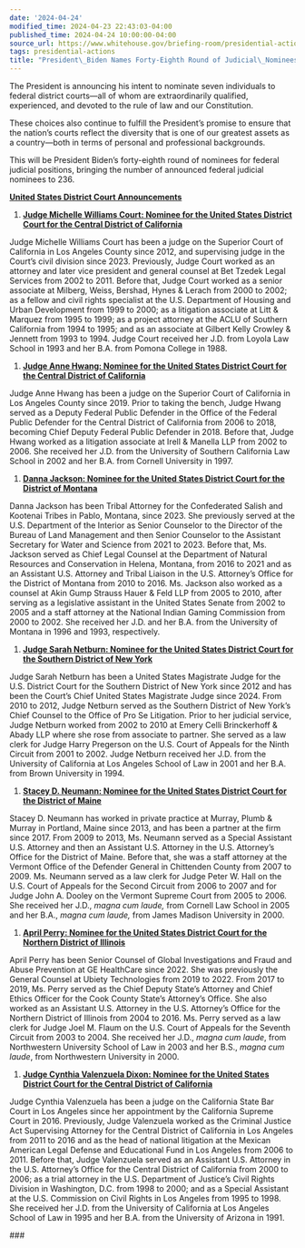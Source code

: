 ```yaml
---
date: '2024-04-24'
modified_time: 2024-04-23 22:43:03-04:00
published_time: 2024-04-24 10:00:00-04:00
source_url: https://www.whitehouse.gov/briefing-room/presidential-actions/2024/04/24/president-biden-names-forty-eighth-round-of-judicial-nominees/
tags: presidential-actions
title: "President\_Biden Names Forty-Eighth Round of Judicial\_Nominees"
---
```

 
The President is announcing his intent to nominate seven individuals to
federal district courts—all of whom are extraordinarily qualified,
experienced, and devoted to the rule of law and our Constitution.

These choices also continue to fulfill the President’s promise to ensure
that the nation’s courts reflect the diversity that is one of our
greatest assets as a country—both in terms of personal and professional
backgrounds.

This will be President Biden’s forty-eighth round of nominees for
federal judicial positions, bringing the number of announced federal
judicial nominees to 236.

**<u>United States District Court Announcements</u>**

1.  **<u>Judge Michelle Williams Court: Nominee for the United States
    District Court for the Central District of California</u>**

Judge Michelle Williams Court has been a judge on the Superior Court of
California in Los Angeles County since 2012, and supervising judge in
the Court’s civil division since 2023. Previously, Judge Court worked as
an attorney and later vice president and general counsel at Bet Tzedek
Legal Services from 2002 to 2011. Before that, Judge Court worked as a
senior associate at Milberg, Weiss, Bershad, Hynes & Lerach from 2000 to
2002; as a fellow and civil rights specialist at the U.S. Department of
Housing and Urban Development from 1999 to 2000; as a litigation
associate at Litt & Marquez from 1995 to 1999; as a project attorney at
the ACLU of Southern California from 1994 to 1995; and as an associate
at Gilbert Kelly Crowley & Jennett from 1993 to 1994. Judge Court
received her J.D. from Loyola Law School in 1993 and her B.A. from
Pomona College in 1988.

1.  **<u>Judge Anne Hwang: Nominee for the United States District Court
    for the Central District of California</u>**

Judge Anne Hwang has been a judge on the Superior Court of California in
Los Angeles County since 2019. Prior to taking the bench, Judge Hwang
served as a Deputy Federal Public Defender in the Office of the Federal
Public Defender for the Central District of California from 2006 to
2018, becoming Chief Deputy Federal Public Defender in 2018. Before
that, Judge Hwang worked as a litigation associate at Irell & Manella
LLP from 2002 to 2006. She received her J.D. from the University of
Southern California Law School in 2002 and her B.A. from Cornell
University in 1997.

1.  **<u>Danna Jackson: Nominee for the United States District Court for
    the District of Montana</u>**

Danna Jackson has been Tribal Attorney for the Confederated Salish and
Kootenai Tribes in Pablo, Montana, since 2023. She previously served at
the U.S. Department of the Interior as Senior Counselor to the Director
of the Bureau of Land Management and then Senior Counselor to the
Assistant Secretary for Water and Science from 2021 to 2023. Before
that, Ms. Jackson served as Chief Legal Counsel at the Department of
Natural Resources and Conservation in Helena, Montana, from 2016 to 2021
and as an Assistant U.S. Attorney and Tribal Liaison in the U.S.
Attorney’s Office for the District of Montana from 2010 to 2016. Ms.
Jackson also worked as a counsel at Akin Gump Strauss Hauer & Feld LLP
from 2005 to 2010, after serving as a legislative assistant in the
United States Senate from 2002 to 2005 and a staff attorney at the
National Indian Gaming Commission from 2000 to 2002. She received her
J.D. and her B.A. from the University of Montana in 1996 and 1993,
respectively.

1.  **<u>Judge Sarah Netburn: Nominee for the United States District
    Court for the Southern District of New York</u>**

Judge Sarah Netburn has been a United States Magistrate Judge for the
U.S. District Court for the Southern District of New York since 2012 and
has been the Court’s Chief United States Magistrate Judge since 2024.
From 2010 to 2012, Judge Netburn served as the Southern District of New
York’s Chief Counsel to the Office of Pro Se Litigation. Prior to her
judicial service, Judge Netburn worked from 2002 to 2010 at Emery Celli
Brinckerhoff & Abady LLP where she rose from associate to partner. She
served as a law clerk for Judge Harry Pregerson on the U.S. Court of
Appeals for the Ninth Circuit from 2001 to 2002. Judge Netburn received
her J.D. from the University of California at Los Angeles School of Law
in 2001 and her B.A. from Brown University in 1994.

1.  **<u>Stacey D. Neumann: Nominee for the United States District Court
    for the District of Maine</u>**

Stacey D. Neumann has worked in private practice at Murray, Plumb &
Murray in Portland, Maine since 2013, and has been a partner at the firm
since 2017. From 2009 to 2013, Ms. Neumann served as a Special Assistant
U.S. Attorney and then an Assistant U.S. Attorney in the U.S. Attorney’s
Office for the District of Maine. Before that, she was a staff attorney
at the Vermont Office of the Defender General in Chittenden County from
2007 to 2009. Ms. Neumann served as a law clerk for Judge Peter W. Hall
on the U.S. Court of Appeals for the Second Circuit from 2006 to 2007
and for Judge John A. Dooley on the Vermont Supreme Court from 2005 to
2006. She received her J.D., *magna cum laude,* from Cornell Law School
in 2005 and her B.A., *magna cum laude,* from James Madison University
in 2000.

1.  **<u>April Perry: Nominee for the United States District Court for
    the Northern District of Illinois</u>**

April Perry has been Senior Counsel of Global Investigations and Fraud
and Abuse Prevention at GE HealthCare since 2022. She was previously the
General Counsel at Ubiety Technologies from 2019 to 2022. From 2017 to
2019, Ms. Perry served as the Chief Deputy State’s Attorney and Chief
Ethics Officer for the Cook County State’s Attorney’s Office. She also
worked as an Assistant U.S. Attorney in the U.S. Attorney’s Office for
the Northern District of Illinois from 2004 to 2016. Ms. Perry served as
a law clerk for Judge Joel M. Flaum on the U.S. Court of Appeals for the
Seventh Circuit from 2003 to 2004. She received her J.D., *magna cum
laude*, from Northwestern University School of Law in 2003 and her B.S.,
*magna cum laude*, from Northwestern University in 2000.

1.  **<u>Judge Cynthia Valenzuela Dixon: Nominee for the United States
    District Court for the Central District of California</u>**

Judge Cynthia Valenzuela has been a judge on the California State Bar
Court in Los Angeles since her appointment by the California Supreme
Court in 2016. Previously, Judge Valenzuela worked as the Criminal
Justice Act Supervising Attorney for the Central District of California
in Los Angeles from 2011 to 2016 and as the head of national litigation
at the Mexican American Legal Defense and Educational Fund in Los
Angeles from 2006 to 2011. Before that, Judge Valenzuela served as an
Assistant U.S. Attorney in the U.S. Attorney’s Office for the Central
District of California from 2000 to 2006; as a trial attorney in the
U.S. Department of Justice’s Civil Rights Division in Washington, D.C.
from 1998 to 2000; and as a Special Assistant at the U.S. Commission on
Civil Rights in Los Angeles from 1995 to 1998. She received her J.D.
from the University of California at Los Angeles School of Law in 1995
and her B.A. from the University of Arizona in 1991.

\###
